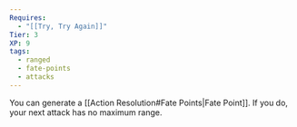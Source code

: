 ```yaml
---
Requires:
  - "[[Try, Try Again]]"
Tier: 3
XP: 9
tags:
  - ranged
  - fate-points
  - attacks
---
```

You can generate a [[Action Resolution#Fate Points|Fate Point]]. If you do, your next attack has no maximum range.